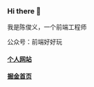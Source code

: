 ### Hi there 👋

我是陈俊义，一个前端工程师

公众号：前端好好玩
#### [个人网站](https://chen-junyi.github.io/article/)
#### [掘金首页](https://juejin.cn/user/1011206427522078)


<!--
**chen-junyi/chen-junyi** is a ✨ _special_ ✨ repository because its `README.md` (this file) appears on your GitHub profile.

Here are some ideas to get you started:

- 🔭 I’m currently working on ...
- 🌱 I’m currently learning ...
- 👯 I’m looking to collaborate on ...
- 🤔 I’m looking for help with ...
- 💬 Ask me about ...
- 📫 How to reach me: ...
- 😄 Pronouns: ...
- ⚡ Fun fact: ...
-->
